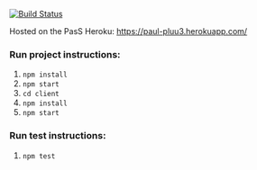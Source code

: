 [![Build Status](https://travis-ci.org/ImmutableBox/my-react-website.svg?branch=master)](https://travis-ci.org/ImmutableBox/my-react-website)

Hosted on the PasS Heroku: https://paul-pluu3.herokuapp.com/

### Run project instructions:

1. `npm install`  
1. `npm start`  
1. `cd client`  
1. `npm install`  
1. `npm start`  

### Run test instructions:
1. `npm test`
